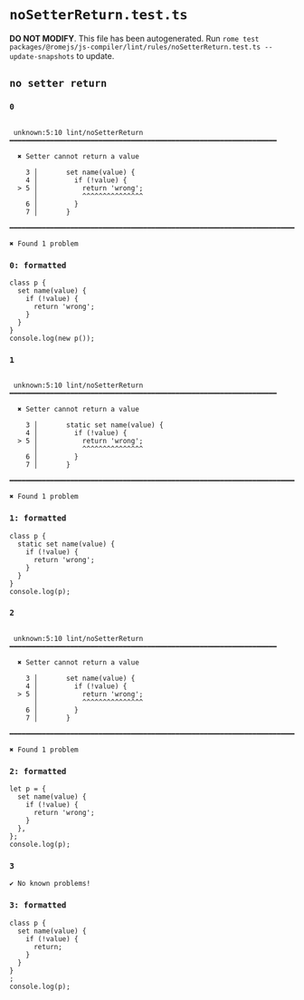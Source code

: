 # `noSetterReturn.test.ts`

**DO NOT MODIFY**. This file has been autogenerated. Run `rome test packages/@romejs/js-compiler/lint/rules/noSetterReturn.test.ts --update-snapshots` to update.

## `no setter return`

### `0`

```

 unknown:5:10 lint/noSetterReturn ━━━━━━━━━━━━━━━━━━━━━━━━━━━━━━━━━━━━━━━━━━━━━━━━━━━━━━━━━━━━━━━━━━

  ✖ Setter cannot return a value

    3 │       set name(value) {
    4 │         if (!value) {
  > 5 │           return 'wrong';
      │           ^^^^^^^^^^^^^^^ 
    6 │         }
    7 │       }

━━━━━━━━━━━━━━━━━━━━━━━━━━━━━━━━━━━━━━━━━━━━━━━━━━━━━━━━━━━━━━━━━━━━━━━━━━━━━━━━━━━━━━━━━━━━━━━━━━━━

✖ Found 1 problem

```

### `0: formatted`

```
class p {
  set name(value) {
    if (!value) {
      return 'wrong';
    }
  }
}
console.log(new p());

```

### `1`

```

 unknown:5:10 lint/noSetterReturn ━━━━━━━━━━━━━━━━━━━━━━━━━━━━━━━━━━━━━━━━━━━━━━━━━━━━━━━━━━━━━━━━━━

  ✖ Setter cannot return a value

    3 │       static set name(value) {
    4 │         if (!value) {
  > 5 │           return 'wrong';
      │           ^^^^^^^^^^^^^^^ 
    6 │         }
    7 │       }

━━━━━━━━━━━━━━━━━━━━━━━━━━━━━━━━━━━━━━━━━━━━━━━━━━━━━━━━━━━━━━━━━━━━━━━━━━━━━━━━━━━━━━━━━━━━━━━━━━━━

✖ Found 1 problem

```

### `1: formatted`

```
class p {
  static set name(value) {
    if (!value) {
      return 'wrong';
    }
  }
}
console.log(p);

```

### `2`

```

 unknown:5:10 lint/noSetterReturn ━━━━━━━━━━━━━━━━━━━━━━━━━━━━━━━━━━━━━━━━━━━━━━━━━━━━━━━━━━━━━━━━━━

  ✖ Setter cannot return a value

    3 │       set name(value) {
    4 │         if (!value) {
  > 5 │           return 'wrong';
      │           ^^^^^^^^^^^^^^^ 
    6 │         }
    7 │       }

━━━━━━━━━━━━━━━━━━━━━━━━━━━━━━━━━━━━━━━━━━━━━━━━━━━━━━━━━━━━━━━━━━━━━━━━━━━━━━━━━━━━━━━━━━━━━━━━━━━━

✖ Found 1 problem

```

### `2: formatted`

```
let p = {
  set name(value) {
    if (!value) {
      return 'wrong';
    }
  },
};
console.log(p);

```

### `3`

```
✔ No known problems!

```

### `3: formatted`

```
class p {
  set name(value) {
    if (!value) {
      return;
    }
  }
}
;
console.log(p);

```
